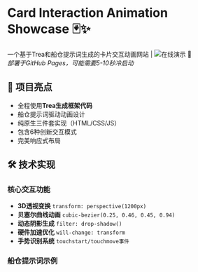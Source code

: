 
# Card Interaction Animation Showcase 🃏✨

一个基于Trea和船仓提示词生成的卡片交互动画网站 | ![在线演示]([https://natalia-ooops.github.io](https://natalia-ooops.github.io/Trea-Card-Interaction-Animation-Showcase/)) 🔗<br>
*部署于GitHub Pages，可能需要5-10秒冷启动*


## 🌟 项目亮点
- 全程使用**Trea生成框架代码**
- 船仓提示词驱动动画设计
- 纯原生三件套实现（HTML/CSS/JS）
- 包含6种创新交互模式
- 完美响应式布局

## 🛠️ 技术实现
### 核心交互功能
- **3D透视变换** `transform: perspective(1200px)`
- **贝塞尔曲线动画** `cubic-bezier(0.25, 0.46, 0.45, 0.94)`
- **动态阴影生成** `filter: drop-shadow()`
- **硬件加速优化** `will-change: transform`
- **手势识别系统** `touchstart/touchmove事件`

### 船仓提示词示例
